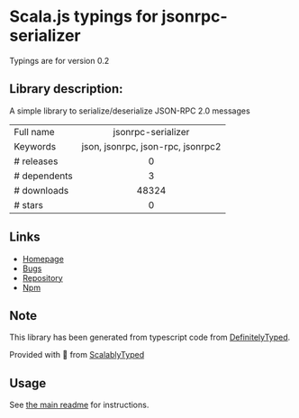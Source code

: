 
# Scala.js typings for jsonrpc-serializer

Typings are for version 0.2

## Library description:
A simple library to serialize/deserialize JSON-RPC 2.0 messages

|                    |                 |
| ------------------ | :-------------: |
| Full name          | jsonrpc-serializer |
| Keywords           | json, jsonrpc, json-rpc, jsonrpc2 |
| # releases         | 0 |
| # dependents       | 3 |
| # downloads        | 48324 |
| # stars            | 0 |

## Links
- [Homepage](https://github.com/soggie/jsonrpc-serializer#readme)
- [Bugs](https://github.com/soggie/jsonrpc-serializer/issues)
- [Repository](https://github.com/soggie/jsonrpc-serializer)
- [Npm](https://www.npmjs.com/package/jsonrpc-serializer)
    


## Note
This library has been generated from typescript code from [DefinitelyTyped](https://definitelytyped.org).

Provided with :purple_heart: from [ScalablyTyped](https://github.com/oyvindberg/ScalablyTyped)

## Usage
See [the main readme](../../readme.md) for instructions.



